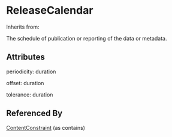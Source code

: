 
# ReleaseCalendar

Inherits from: [](..//.md)



The schedule of publication or reporting of the data or metadata.

## Attributes

periodicity: duration

offset: duration

tolerance: duration





## Referenced By

[ContentConstraint](ContentConstraint.md) (as contains)


